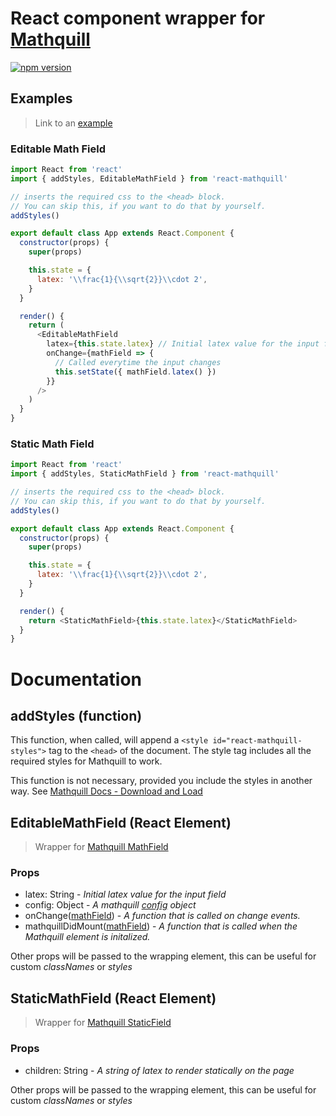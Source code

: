 # React component wrapper for [Mathquill](http://mathquill.com/)

[![npm version](https://badge.fury.io/js/react-mathquill.svg)](https://badge.fury.io/js/react-mathquill)

## Examples

> Link to an [example](https://viktorstrate.github.io/react-mathquill/)

### Editable Math Field

```javascript
import React from 'react'
import { addStyles, EditableMathField } from 'react-mathquill'

// inserts the required css to the <head> block.
// You can skip this, if you want to do that by yourself.
addStyles()

export default class App extends React.Component {
  constructor(props) {
    super(props)

    this.state = {
      latex: '\\frac{1}{\\sqrt{2}}\\cdot 2',
    }
  }

  render() {
    return (
      <EditableMathField
        latex={this.state.latex} // Initial latex value for the input field
        onChange={mathField => {
          // Called everytime the input changes
          this.setState({ mathField.latex() })
        }}
      />
    )
  }
}
```

### Static Math Field

```javascript
import React from 'react'
import { addStyles, StaticMathField } from 'react-mathquill'

// inserts the required css to the <head> block.
// You can skip this, if you want to do that by yourself.
addStyles()

export default class App extends React.Component {
  constructor(props) {
    super(props)

    this.state = {
      latex: '\\frac{1}{\\sqrt{2}}\\cdot 2',
    }
  }

  render() {
    return <StaticMathField>{this.state.latex}</StaticMathField>
  }
}
```

# Documentation

## addStyles (function)

This function, when called, will append a `<style id="react-mathquill-styles">` tag to the `<head>` of the document.
The style tag includes all the required styles for Mathquill to work.

This function is not necessary, provided you include the styles in another way. See [Mathquill Docs - Download and Load](http://docs.mathquill.com/en/latest/Getting_Started/)

## EditableMathField (React Element)

> Wrapper for [Mathquill MathField](http://docs.mathquill.com/en/latest/Api_Methods/#mqmathfieldhtml_element-config)

### Props

- latex: String - _Initial latex value for the input field_
- config: Object - _A mathquill [config](http://docs.mathquill.com/en/latest/Config/) object_
- onChange([mathField](http://docs.mathquill.com/en/latest/Api_Methods/#mqmathfieldhtml_element-config)) - _A function that is called on change events._
- mathquillDidMount([mathField](http://docs.mathquill.com/en/latest/Api_Methods/#mqmathfieldhtml_element-config)) - _A function that is called when the Mathquill element is initalized._

Other props will be passed to the wrapping element, this can be useful for custom _classNames_ or _styles_

## StaticMathField (React Element)

> Wrapper for [Mathquill StaticField](http://docs.mathquill.com/en/latest/Api_Methods/#mqstaticmathhtml_element)

### Props

- children: String - _A string of latex to render statically on the page_

Other props will be passed to the wrapping element, this can be useful for custom _classNames_ or _styles_
